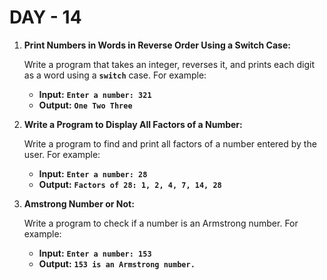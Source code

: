 # DAY - 14

1. **Print Numbers in Words in Reverse Order Using a Switch Case:**

   Write a program that takes an integer, reverses it, and prints each digit as a word using a **`switch`** case. For example:

   - **Input:** **`Enter a number: 321`**
   - **Output:** **`One Two Three`**

2. **Write a Program to Display All Factors of a Number:**

   Write a program to find and print all factors of a number entered by the user. For example:

   - **Input:** **`Enter a number: 28`**
   - **Output:** **`Factors of 28: 1, 2, 4, 7, 14, 28`**

3. **Amstrong Number or Not:**

   Write a program to check if a number is an Armstrong number. For example:

   - **Input:** **`Enter a number: 153`**
   - **Output:** **`153 is an Armstrong number.`**
